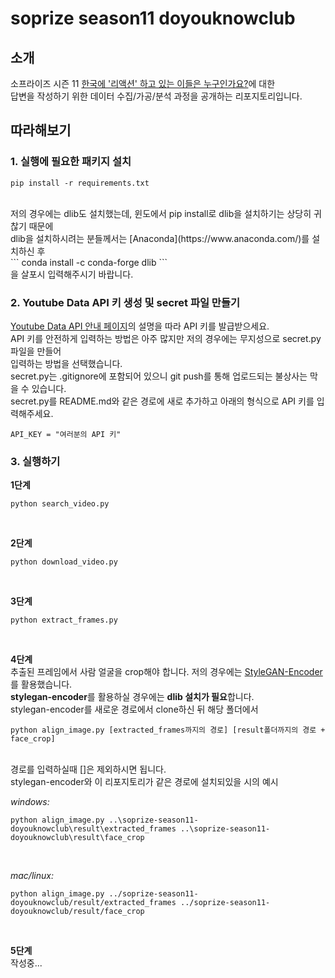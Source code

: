 # soprize season11 doyouknowclub

## 소개
 소프라이즈 시즌 11 [한국에 '리액션' 하고 있는 이들은 누구인가요?](https://soprize.so/question/90)에 대한</br>
 답변을 작성하기 위한 데이터 수집/가공/분석 과정을 공개하는 리포지토리입니다.</br>

## 따라해보기

### 1. 실행에 필요한 패키지 설치
 ```
 pip install -r requirements.txt
 ```
 </br>
 저의 경우에는 dlib도 설치했는데, 윈도에서 pip install로 dlib을 설치하기는 상당히 귀찮기 때문에</br>
 dlib을 설치하시려는 분들께서는 [Anaconda](https://www.anaconda.com/)를 설치하신 후</br>
 ```
 conda install -c conda-forge dlib
 ```
 </br>
 을 살포시 입력해주시기 바랍니다.

### 2. Youtube Data API 키 생성 및 secret 파일 만들기
 [Youtube Data API 안내 페이지](https://developers.google.com/youtube/v3/getting-started?hl=ko)의 설명을 따라 API 키를 발급받으세요.</br>
 API 키를 안전하게 입력하는 방법은 아주 많지만 저의 경우에는 무지성으로 secret.py 파일을 만들어</br>
 입력하는 방법을 선택했습니다.</br>
 secret.py는 .gitignore에 포함되어 있으니 git push를 통해 업로드되는 불상사는 막을 수 있습니다.</br>
 secret.py를 README.md와 같은 경로에 새로 추가하고 아래의 형식으로 API 키를 입력해주세요.</br>
 ```
 API_KEY = "여러분의 API 키"
 ```

### 3. 실행하기
 **1단계**</br>
 ```
 python search_video.py
 ```
 </br>

 **2단계**</br>
 ```
 python download_video.py
 ```
 </br>

 **3단계**</br>
 ```
 python extract_frames.py
 ```
 </br>

 **4단계**</br>
 추출된 프레임에서 사람 얼굴을 crop해야 합니다. 저의 경우에는 [StyleGAN-Encoder](https://github.com/pbaylies/stylegan-encoder)를 활용했습니다.</br>
 **stylegan-encoder**를 활용하실 경우에는 **dlib 설치가 필요**합니다.</br>
 stylegan-encoder를 새로운 경로에서 clone하신 뒤 해당 폴더에서</br>
 ```
 python align_image.py [extracted_frames까지의 경로] [result폴더까지의 경로 + face_crop]
 ```
 </br>
 경로를 입력하실때 []은 제외하시면 됩니다.</br>
 stylegan-encoder와 이 리포지토리가 같은 경로에 설치되있을 시의 예시</br>
 
 *windows:*</br>
 
 ```
 python align_image.py ..\soprize-season11-doyouknowclub\result\extracted_frames ..\soprize-season11-doyouknowclub\result\face_crop
 ```
 </br>

 *mac/linux:*</br>
 
 ```
 python align_image.py ../soprize-season11-doyouknowclub/result/extracted_frames ../soprize-season11-doyouknowclub/result/face_crop
 ```
 
 </br>

 **5단계**</br>
 작성중...
